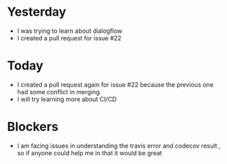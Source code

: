 # Yesterday
- I was trying to learn about dialogflow 
- I created a pull request for issue #22 

# Today 
- I created a pull request again for issue #22 because the previous one had some conflict in merging
- I will try learning more about CI/CD

# Blockers
- I am facing issues in understanding the travis error and codecov result , so if anyone could help me in that it would be great 
